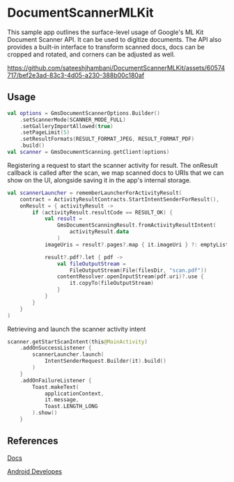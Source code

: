 # DocumentScannerMLKit

This sample app outlines the surface-level usage of Google's ML Kit Document Scanner API. It can be used to digitize documents. The API also provides a built-in interface to transform scanned docs, docs can be cropped and rotated, and corners can be adjusted as well.

https://github.com/sateeshjhambani/DocumentScannerMLKit/assets/60574717/bef2e3ad-83c3-4d05-a230-388b00c180af

## Usage

```kotlin
val options = GmsDocumentScannerOptions.Builder()
    .setScannerMode(SCANNER_MODE_FULL)
    .setGalleryImportAllowed(true)
    .setPageLimit(5)
    .setResultFormats(RESULT_FORMAT_JPEG, RESULT_FORMAT_PDF)
    .build()
val scanner = GmsDocumentScanning.getClient(options)
```
Registering a request to start the scanner activity for result. The onResult callback is called after the scan, we map scanned docs to URIs that we can show on the UI, alongside saving it in the app's internal storage.

```kotlin
val scannerLauncher = rememberLauncherForActivityResult(
    contract = ActivityResultContracts.StartIntentSenderForResult(),
    onResult = { activityResult ->
        if (activityResult.resultCode == RESULT_OK) {
            val result =
                GmsDocumentScanningResult.fromActivityResultIntent(
                    activityResult.data
                )
            imageUris = result?.pages?.map { it.imageUri } ?: emptyList()

            result?.pdf?.let { pdf ->
                val fileOutputStream =
                    FileOutputStream(File(filesDir, "scan.pdf"))
                contentResolver.openInputStream(pdf.uri)?.use {
                    it.copyTo(fileOutputStream)
                }
            }
        }
    }
)
```
Retrieving and launch the scanner activity intent

```kotlin
scanner.getStartScanIntent(this@MainActivity)
    .addOnSuccessListener {
        scannerLauncher.launch(
            IntentSenderRequest.Builder(it).build()
        )
    }
    .addOnFailureListener {
        Toast.makeText(
            applicationContext,
            it.message,
            Toast.LENGTH_LONG
        ).show()
    }
```

## References

[Docs](https://developers.google.com/ml-kit/vision/doc-scanner)

[Android Developes](https://android-developers.googleblog.com/2024/02/ml-kit-document-scanner-api.html)
